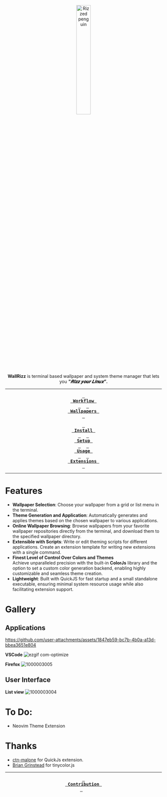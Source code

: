 <div align = center>
<img src="https://github.com/user-attachments/assets/58a5f213-21a0-401b-a4f2-28d823b89b0f" alt="Rizzed penguin" style="width: 30%;">
 
**WallRizz** is terminal based wallpaper and system theme manager that lets you **<i>"𝑹𝒊𝒛𝒛 𝒚𝒐𝒖𝒓 𝑳𝒊𝒏𝒖𝒙"</i>.**

---
**[<kbd> <br> Workflow <br> </kbd>](https://github.com/5hubham5ingh/WallRizz/wiki#workflow-overview)** 
**[<kbd> <br> Wallpapers <br> </kbd>](https://github.com/5hubham5ingh/WallRizz/blob/main/CONTRIBUTING.md#wallpaper-repositories)** 

**[<kbd> <br> Install <br> </kbd>](https://github.com/5hubham5ingh/WallRizz/wiki/1.-Installation)** 
**[<kbd> <br> Setup <br> </kbd>](https://github.com/5hubham5ingh/WallRizz/wiki/2.-Setup)** 
**[<kbd> <br> Usage <br> </kbd>](https://github.com/5hubham5ingh/WallRizz/wiki/3.-Usage-Guide)** 
**[<kbd> <br> Extensions <br> </kbd>](https://github.com/5hubham5ingh/WallRizz/wiki/4.-Extensions)** 
 
</div>

---

# Features

- **Wallpaper Selection**: Choose your wallpaper from a grid or list menu in the terminal.  
- **Theme Generation and Application**: Automatically generates and applies themes based on the chosen wallpaper to various applications.  
- **Online Wallpaper Browsing**: Browse wallpapers from your favorite wallpaper repositories directly from the terminal, and download them to the specified wallpaper directory.  
- **Extensible with Scripts**: Write or edit theming scripts for different applications. Create an extension template for writing new extensions with a single command.
- **Finest Level of Control Over Colors and Themes**  
Achieve unparalleled precision with the built-in **ColorJs** library and the option to set a custom color generation backend, enabling highly customizable and seamless theme creation.
- **Lightweight**: Built with QuickJS for fast startup and a small standalone executable, ensuring minimal system resource usage while also facilitating extension support.  

# Gallery
## Applications
https://github.com/user-attachments/assets/1847eb59-bc7b-4b0a-a13d-bbea3651e804

**VSCode**
![ezgif com-optimize](https://github.com/user-attachments/assets/3b94f40c-41cd-4242-a0ae-7c35cff8a567)


**Firefox**
![1000003005](https://github.com/user-attachments/assets/f874fc40-efb0-4b1a-981d-586b7738ccfc)

## User Interface
**List view**
![1000003004](https://github.com/user-attachments/assets/2c0e1c34-a196-42b7-9273-2b844f4a52d2)


# To Do:
- Neovim Theme Extension

# Thanks
- [ctn-malone](https://github.com/ctn-malone/qjs-ext-lib) for QuickJs extension.
- [Brian Grinstead](https://github.com/bgrins/TinyColor) for tinycolor.js

---


<div align = center>
  
**[<kbd> <br> Contribution <br> </kbd>](https://github.com/5hubham5ingh/WallRizz/blob/main/CONTRIBUTING.md)** 

</div>
